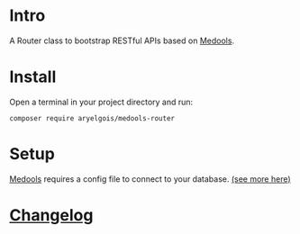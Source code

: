 # Intro

A Router class to bootstrap RESTful APIs based on [Medools][aryelgois/medools].


# Install

Open a terminal in your project directory and run:

`composer require aryelgois/medools-router`


# Setup

[Medools][aryelgois/medools] requires a config file to connect to your database.
[(see more here)][medools_setup]


# [Changelog]


[changelog]: CHANGELOG.md

[aryelgois/medools]: https://github.com/aryelgois/Medools

[medools_setup]: https://github.com/aryelgois/Medools#setup
